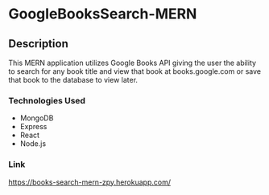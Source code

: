 # GoogleBooksSearch-MERN

## Description
This MERN application utilizes Google Books API giving the user the ability to search for any book title and view that book at books.google.com or save that book to the database to view later.

### Technologies Used
* MongoDB
* Express
* React
* Node.js


### Link
https://books-search-mern-zpy.herokuapp.com/
